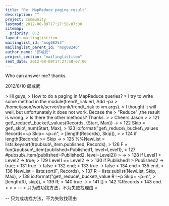```yaml
---
title: "Re: MapReduce paging result"
description: ""
project: community
lastmod: 2012-08-09T17:27:58-07:00
sitemap:
  priority: 0.2
layout: mailinglistitem
mailinglist_id: "msg08253"
mailinglist_parent_id: "msg08246"
author_name: "郎咸武"
project_section: "mailinglistitem"
sent_date: 2012-08-09T17:27:58-07:00
---
```



Who can answer me? thanks.

2012/8/10 郎咸武 

&gt; Hi guys,
&gt; How to do a paging in MapReduce queries?
&gt; I try to write some method in the module(trend\\_riak.erl, Add -pa
&gt; /home/jason/work/server/trunk/trend\\_riak to vm.args).
&gt; I thought it will well, but unfortunately it does not work. Becase the
&gt; "Reduce" ,the result is wrong.
&gt; Is there the other methods? Thanks.
&gt;
&gt; Cheers Jason
&gt;
&gt; 121 get\\_reduce\\_bucket\\_values(Records, {Start, Max}) -&gt;
&gt; 122 Skip = get\\_skip\\_num(Start, Max),
&gt; 123 io:format("get\\_reduce\\_bucket\\_values Records=~p Skip= ~p~n",
&gt; [length(Records), Skip]),
&gt;
&gt; 124 if length(Records) &gt;= Skip -&gt;
&gt; 125 %%NewList = lists:keysort(#pubsub\\_item.published, Records),
&gt; 126 F = fun(#pubsub\\_item{published=Published1, level=Level1},
&gt; 127 #pubsub\\_item{published=Published2, level=Level2})
&gt; -&gt;
&gt; 128 if Level1 &gt; Level2 -&gt; true;
&gt; 129 Level1 == Level2 -&gt;
&gt; 130 if Published1 &gt; Published2 -&gt; true;
&gt; 131 true -&gt; false
&gt; 132 end;
&gt; 133 true -&gt; false
&gt; 134 end
&gt; 135 end,
&gt; 136 NewList = lists:sort(F, Records),
&gt; 137 R = lists:sublist(NewList, Skip, Max),
&gt; 138 io:format("get\\_reduce\\_bucket\\_value R=~p Skip= ~p~n",
&gt; [length(R), skip]),
&gt; 139 R;
&gt; 140 true -&gt;
&gt; 141 []
&gt; 142 %Records
&gt; 143 end.
&gt;
&gt;
&gt; --
&gt; 只为成功找方法，不为失败找理由
&gt;

-- 
只为成功找方法，不为失败找理由
